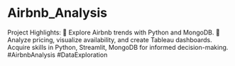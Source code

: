 # Airbnb_Analysis
Project Highlights: 🚀 Explore Airbnb trends with Python and MongoDB. 💸 Analyze pricing, visualize availability, and create Tableau dashboards. Acquire skills in Python, Streamlit, MongoDB for informed decision-making. #AirbnbAnalysis #DataExploration
